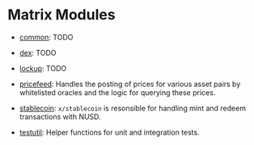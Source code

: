 # Matrix Modules

- [common](common/spec/README.md): TODO

- [dex](dex/spec/README.md): TODO

- [lockup](lockup/spec/README.md): TODO

- [pricefeed](pricefeed/spec/README.md): Handles the posting of prices for various asset pairs by whitelisted oracles and the logic for querying these prices.

- [stablecoin](stablecoin/spec/README.md): `x/stablecoin` is resonsible for handling mint and redeem transactions with NUSD.

- [testutil](testutil/spec/README.md): Helper functions for unit and integration tests.
